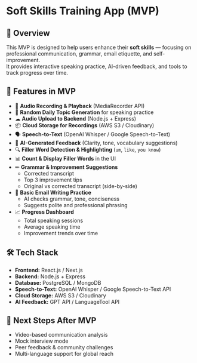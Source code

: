# Soft Skills Training App (MVP) 

## 🎯 Overview
This MVP is designed to help users enhance their **soft skills** — focusing on professional communication, grammar, email etiquette, and self-improvement.  
It provides interactive speaking practice, AI-driven feedback, and tools to track progress over time.

## 🚀 Features in MVP
- 🎤 **Audio Recording & Playback** (MediaRecorder API)  
- 📝 **Random Daily Topic Generation** for speaking practice  
- ☁ **Audio Upload to Backend** (Node.js + Express)  
- 📦 **Cloud Storage for Recordings** (AWS S3 / Cloudinary)  
- 🗣 **Speech-to-Text** (OpenAI Whisper / Google Speech-to-Text)  
- 🤖 **AI-Generated Feedback** (Clarity, tone, vocabulary suggestions)  
- 🔍 **Filler Word Detection & Highlighting** (`um`, `like`, `you know`)  
- 📊 **Count & Display Filler Words** in the UI  
- ✏ **Grammar & Improvement Suggestions**  
  - Corrected transcript  
  - Top 3 improvement tips  
  - Original vs corrected transcript (side-by-side)  
- 📧 **Basic Email Writing Practice**  
  - AI checks grammar, tone, conciseness  
  - Suggests polite and professional phrasing  
- 📈 **Progress Dashboard**  
  - Total speaking sessions  
  - Average speaking time  
  - Improvement trends over time  

## 🛠 Tech Stack
- **Frontend:** React.js / Next.js  
- **Backend:** Node.js + Express  
- **Database:** PostgreSQL / MongoDB  
- **Speech-to-Text:** OpenAI Whisper / Google Speech-to-Text API  
- **Cloud Storage:** AWS S3 / Cloudinary  
- **AI Feedback:** GPT API / LanguageTool API  

## 📌 Next Steps After MVP
- Video-based communication analysis  
- Mock interview mode  
- Peer feedback & community challenges  
- Multi-language support for global reach  
